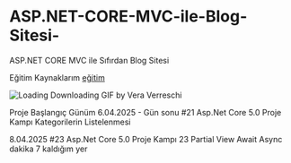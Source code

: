 # ASP.NET-CORE-MVC-ile-Blog-Sitesi-
ASP.NET CORE MVC ile Sıfırdan Blog Sitesi 

Eğitim Kaynaklarım 
<a href="https://www.youtube.com/playlist?list=PLKnjBHu2xXNNkinaVhPqPZG0ubaLN63ci"> eğitim</a>


![Loading Downloading GIF by Vera Verreschi](https://github.com/user-attachments/assets/8c5175ce-4616-4e26-97d5-47514cde6bc8)




<p>Proje Başlangıç Günüm 6.04.2025 - Gün sonu    #21 Asp.Net Core 5.0 Proje Kampı Kategorilerin Listelenmesi</p>

<p> 8.04.2025   #23 Asp.Net Core 5.0 Proje Kampı 23 Partial View Await Async  dakika 7 kaldığım yer</p>
